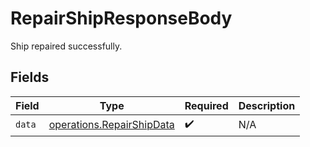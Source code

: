 # RepairShipResponseBody

Ship repaired successfully.


## Fields

| Field                                                                  | Type                                                                   | Required                                                               | Description                                                            |
| ---------------------------------------------------------------------- | ---------------------------------------------------------------------- | ---------------------------------------------------------------------- | ---------------------------------------------------------------------- |
| `data`                                                                 | [operations.RepairShipData](../../models/operations/repairshipdata.md) | :heavy_check_mark:                                                     | N/A                                                                    |